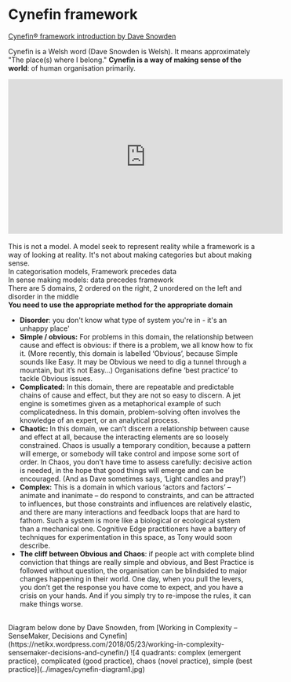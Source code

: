 # Cynefin framework

[Cynefin® framework introduction by Dave Snowden](http://cognitive-edge.com/videos/cynefin-framework-introduction/)

<p>Cynefin is a Welsh word (Dave Snowden is Welsh). It means approximately "The place(s) where I belong." <strong>Cynefin is a way of making sense of the world</strong>: of human organisation primarily.</p>

 <iframe title="Dave Snowden explaining the Cynefin framework" class ="img-half-width"  width="560" height="315" src="https://www.youtube.com/embed/N7oz366X0-8" frameborder="0" allow="accelerometer; autoplay; encrypted-media; gyroscope; picture-in-picture" allowfullscreen></iframe>


<p>This is not a model. A model seek to represent reality while a framework is a way of looking at reality. It's not about making categories but about making sense.<br>
  In categorisation models, Framework precedes data<br>
  In sense making models: data precedes framework<br>
  There are 5 domains, 2 ordered on the right, 2 unordered on the left and disorder in the middle<br>
  <strong>You need to use the appropriate method for the appropriate domain</strong>
</p>
<ul>
    <li><strong>Disorder</strong>: you don't know what type of system you're in - it's an unhappy place'</li>
    <li><strong>Simple / obvious:</strong> For problems in this domain, the relationship between cause and effect is obvious: if there is a problem, we all know how to fix it. (More recently, this domain is labelled ‘Obvious’, because Simple sounds like Easy. It may be Obvious we need to dig a tunnel through a mountain, but it’s not Easy…) Organisations define ‘best practice’ to tackle Obvious issues.</li>
    <li><strong>Complicated:</strong> In this domain, there are repeatable and predictable chains of cause and effect, but they are not so easy to discern. A jet engine is sometimes given as a metaphorical example of such complicatedness. In this domain, problem-solving often involves the knowledge of an expert, or an analytical process.</li>
    <li><strong>Chaotic: </strong>In this domain, we can’t discern a relationship between cause and effect at all, because the interacting elements are so loosely constrained. Chaos is usually a temporary condition, because a pattern will emerge, or somebody will take control and impose some sort of order. In Chaos, you don’t have time to assess carefully: decisive action is needed, in the hope that good things will emerge and can be encouraged. (And as Dave sometimes says, ‘Light candles and pray!’)</li>
    <li><strong>Complex:</strong> This is a domain in which various ‘actors and factors’ – animate and inanimate – do respond to constraints, and can be attracted to influences, but those constraints and influences are relatively elastic, and there are many interactions and feedback loops that are hard to fathom. Such a system is more like a biological or ecological system than a mechanical one. Cognitive Edge practitioners have a battery of techniques for experimentation in this space, as Tony would soon describe.</li>
    <li><strong>The cliff between Obvious and Chaos</strong>: if people act with complete blind conviction that things are really simple and obvious, and Best Practice is followed without question, the organisation can be blindsided to major changes happening in their world. One day, when you pull the levers, you don’t get the response you have come to expect, and you have a crisis on your hands. And if you simply try to re-impose the rules, it can make things worse.</li>
</ul>
<br>
Diagram below done by Dave Snowden,  from [Working in Complexity – SenseMaker, Decisions and Cynefin](https://netikx.wordpress.com/2018/05/23/working-in-complexity-sensemaker-decisions-and-cynefin/)
![4 quadrants: complex (emergent practice), complicated (good practice), chaos (novel practice), simple (best practice)](../images/cynefin-diagram1.jpg)

